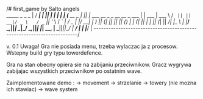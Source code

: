 /# first_game by Salto angels						\
   _____         _  _                                      _      	|
  / ____|       | || |                                    | |     	|
 | (___    __ _ | || |_  ___     __ _  _ __    __ _   ___ | | ___ 	|
  \___ \  / _` || || __|/ _ \   / _` || '_ \  / _` | / _ \| |/ __|	|
  ____) || (_| || || |_| (_) | | (_| || | | || (_| ||  __/| |\__ \	|
 |_____/  \__,_||_| \__|\___/   \__,_||_| |_| \__, | \___||_||___/	|
                                               __/ |              	|
                                              |___/          		|
\-----------------------------------------------------------------------/

v. 0.1 
Uwaga! Gra nie posiada menu, trzeba wylaczac ja z procesow.
Wstepny build gry typu towerdefence. 

Gra na stan obecny opiera sie na zabijaniu przeciwnikow. Gracz wygrywa
zabijajac wszystkich przeciwnikow po ostatnim wave.

Zaimplementowane demo :
-> movement
-> strzelanie
-> towery (nie mozna ich stawiac)
-> wave system



